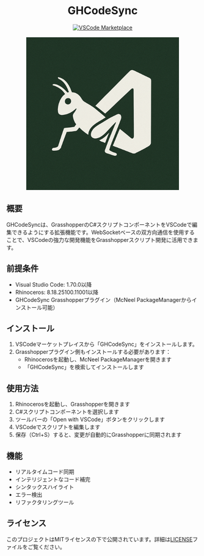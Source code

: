 <div align="center">
    <h1>GHCodeSync</h1>
    <div>
        <a href="https://marketplace.visualstudio.com/items?itemName=4kk11.GHCodeSync">
            <img src="https://img.shields.io/visual-studio-marketplace/v/4kk11.GHCodeSync.svg?label=VSCode%20Marketplace&color=blue" alt="VSCode Marketplace">
        </a>
    </div>
    <br>
    <img src="../art/logo.png" alt="Logo" width="400">
</div>

## 概要
GHCodeSyncは、GrasshopperのC#スクリプトコンポーネントをVSCodeで編集できるようにする拡張機能です。WebSocketベースの双方向通信を使用することで、VSCodeの強力な開発機能をGrasshopperスクリプト開発に活用できます。

## 前提条件

- Visual Studio Code: 1.70.0以降
- Rhinoceros: 8.18.25100.11001以降
- GHCodeSync Grasshopperプラグイン（McNeel PackageManagerからインストール可能）

## インストール

1. VSCodeマーケットプレイスから「GHCodeSync」をインストールします。
2. Grasshopperプラグイン側もインストールする必要があります：
   - Rhinocerosを起動し、McNeel PackageManagerを開きます
   - 「GHCodeSync」を検索してインストールします

## 使用方法

1. Rhinocerosを起動し、Grasshopperを開きます
2. C#スクリプトコンポーネントを選択します
3. ツールバーの「Open with VSCode」ボタンをクリックします
4. VSCodeでスクリプトを編集します
5. 保存（Ctrl+S）すると、変更が自動的にGrasshopperに同期されます

## 機能

- リアルタイムコード同期
- インテリジェントなコード補完
- シンタックスハイライト
- エラー検出
- リファクタリングツール

## ライセンス

このプロジェクトはMITライセンスの下で公開されています。詳細は[LICENSE](LICENSE)ファイルをご覧ください。